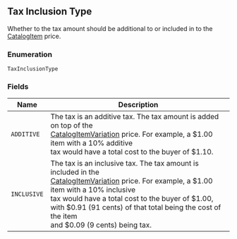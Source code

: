 ## Tax Inclusion Type

Whether to the tax amount should be additional to or included in to the [CatalogItem](./models/catalog-item.md) price.

### Enumeration

`TaxInclusionType`

### Fields

| Name | Description |
|  --- | --- |
| `ADDITIVE` | The tax is an additive tax. The tax amount is added on top of the<br>[CatalogItemVariation](./models/catalog-item-variation.md) price. For example, a $1.00 item with a 10% additive<br>tax would have a total cost to the buyer of $1.10. |
| `INCLUSIVE` | The tax is an inclusive tax. The tax amount is included in the<br>[CatalogItemVariation](./models/catalog-item-variation.md) price. For example, a $1.00 item with a 10% inclusive<br>tax would have a total cost to the buyer of $1.00, with $0.91 (91 cents) of that total being the cost of the item<br>and $0.09 (9 cents) being tax. |

